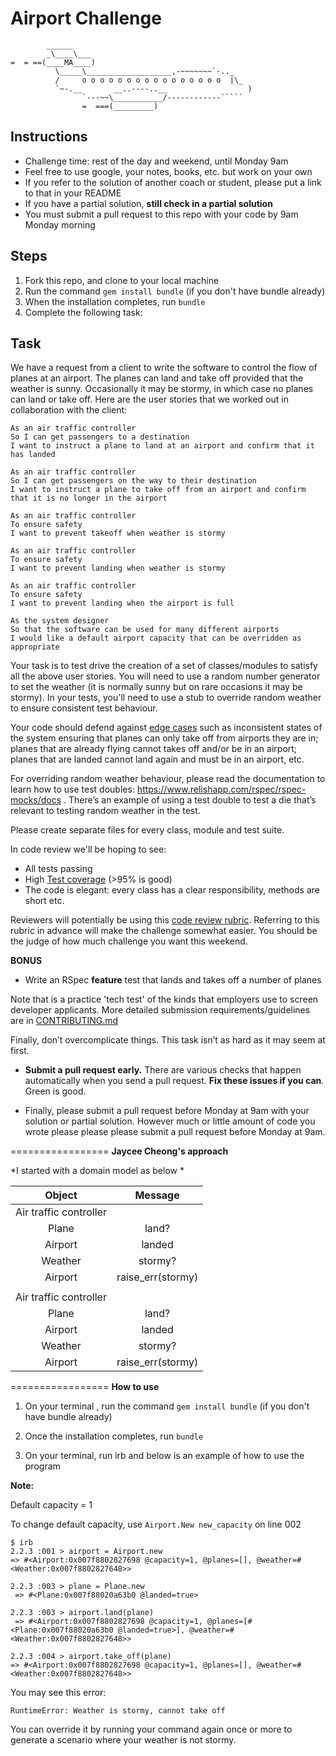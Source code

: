 Airport Challenge
=================

```
        ______
        _\____\___
=  = ==(____MA____)
          \_____\___________________,-~~~~~~~`-.._
          /     o o o o o o o o o o o o o o o o  |\_
          `~-.__       __..----..__                  )
                `---~~\___________/------------`````
                =  ===(_________)

```

Instructions
---------

* Challenge time: rest of the day and weekend, until Monday 9am
* Feel free to use google, your notes, books, etc. but work on your own
* If you refer to the solution of another coach or student, please put a link to that in your README
* If you have a partial solution, **still check in a partial solution**
* You must submit a pull request to this repo with your code by 9am Monday morning

Steps
-------

1. Fork this repo, and clone to your local machine
2. Run the command `gem install bundle` (if you don't have bundle already)
3. When the installation completes, run `bundle`
4. Complete the following task:

Task
-----

We have a request from a client to write the software to control the flow of planes at an airport. The planes can land and take off provided that the weather is sunny. Occasionally it may be stormy, in which case no planes can land or take off.  Here are the user stories that we worked out in collaboration with the client:

```
As an air traffic controller 
So I can get passengers to a destination 
I want to instruct a plane to land at an airport and confirm that it has landed 

As an air traffic controller 
So I can get passengers on the way to their destination 
I want to instruct a plane to take off from an airport and confirm that it is no longer in the airport

As an air traffic controller 
To ensure safety 
I want to prevent takeoff when weather is stormy 

As an air traffic controller 
To ensure safety 
I want to prevent landing when weather is stormy 

As an air traffic controller 
To ensure safety 
I want to prevent landing when the airport is full 

As the system designer
So that the software can be used for many different airports
I would like a default airport capacity that can be overridden as appropriate
```

Your task is to test drive the creation of a set of classes/modules to satisfy all the above user stories. You will need to use a random number generator to set the weather (it is normally sunny but on rare occasions it may be stormy). In your tests, you'll need to use a stub to override random weather to ensure consistent test behaviour.

Your code should defend against [edge cases](http://programmers.stackexchange.com/questions/125587/what-are-the-difference-between-an-edge-case-a-corner-case-a-base-case-and-a-b) such as inconsistent states of the system ensuring that planes can only take off from airports they are in; planes that are already flying cannot takes off and/or be in an airport; planes that are landed cannot land again and must be in an airport, etc.

For overriding random weather behaviour, please read the documentation to learn how to use test doubles: https://www.relishapp.com/rspec/rspec-mocks/docs . There’s an example of using a test double to test a die that’s relevant to testing random weather in the test.

Please create separate files for every class, module and test suite.

In code review we'll be hoping to see:

* All tests passing
* High [Test coverage](https://github.com/makersacademy/course/blob/master/pills/test_coverage.md) (>95% is good)
* The code is elegant: every class has a clear responsibility, methods are short etc. 

Reviewers will potentially be using this [code review rubric](docs/review.md).  Referring to this rubric in advance will make the challenge somewhat easier.  You should be the judge of how much challenge you want this weekend.

**BONUS**

* Write an RSpec **feature** test that lands and takes off a number of planes

Note that is a practice 'tech test' of the kinds that employers use to screen developer applicants.  More detailed submission requirements/guidelines are in [CONTRIBUTING.md](CONTRIBUTING.md)

Finally, don’t overcomplicate things. This task isn’t as hard as it may seem at first.

* **Submit a pull request early.**  There are various checks that happen automatically when you send a pull request.  **Fix these issues if you can**.  Green is good.

* Finally, please submit a pull request before Monday at 9am with your solution or partial solution.  However much or little amount of code you wrote please please please submit a pull request before Monday at 9am.

=================
**Jaycee Cheong's approach**

*I started with a domain model as below *

|Object                |Message         |  
| :-------------:      |:-------------: |
|Air traffic controller| |
|Plane                 |land?           |
|Airport               |landed          |
|Weather               |stormy?         |
|Airport               |raise_err(stormy)|
|       ||      |
|Air traffic controller| |
|Plane                 |land?           |
|Airport               |landed          |
|Weather               |stormy?         |
|Airport               |raise_err(stormy)|


=================
**How to use**

1) On your terminal , run the command `gem install bundle` (if you don't have bundle already)

2) Once the installation completes, run `bundle`

3) On your terminal, run irb and below is an example of how to use the program


**Note:**

Default capacity = 1

To change default capacity, use `Airport.New new_capacity` on line 002
```
$ irb
2.2.3 :001 > airport = Airport.new
=> #<Airport:0x007f8802827698 @capacity=1, @planes=[], @weather=#<Weather:0x007f8802827648>> 

2.2.3 :003 > plane = Plane.new
 => #<Plane:0x007f88020a63b0 @landed=true> 
 
2.2.3 :003 > airport.land(plane)
 => #<Airport:0x007f8802827698 @capacity=1, @planes=[#<Plane:0x007f88020a63b0 @landed=true>], @weather=#<Weather:0x007f8802827648>>
 
2.2.3 :004 > airport.take_off(plane)
=> #<Airport:0x007f8802827698 @capacity=1, @planes=[], @weather=#<Weather:0x007f8802827648>>
```

You may see this error:

`RuntimeError: Weather is stormy, cannot take off`

You can override it by running your command again once or more to generate a scenario where your weather is not stormy. 
